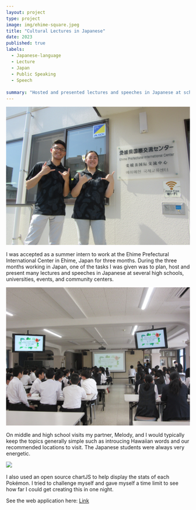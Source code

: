 ```yaml
---
layout: project
type: project
image: img/ehime-square.jpeg
title: "Cultural Lectures in Japanese"
date: 2023
published: true
labels:
  - Japanese-language
  - Lecture
  - Japan
  - Public Speaking
  - Speech

summary: "Hosted and presented lectures and speeches in Japanese at schools and events in Ehime, Japan"
---
```

<div class="text-center p-4">
  <img width="800px" class="img-thumbnail" src="../img/EPIC.jpeg">
</div>

I was accepted as a summer intern to work at the Ehime Prefectural International Center in Ehime, Japan for three months. During the three months working in Japan, one of the tasks I was given was to plan, host and present many lectures and speeches in Japanese at several high schools, universities, events, and community centers.

<div class="text-center p-4">
  <img width="800px" class="img-thumbnail" src="../img/hajime.jpeg">
</div>

On middle and high school visits my partner, Melody, and I would typically keep the topics generally simple such as introucing Hawaiian words and our recommended locations to visit. The Japanese students were always very energetic.

<div class="text-center p-4">
  <img width="800px" class="img-thumbnail" src="../img/uwajima_hawaii.png">
</div>

I also used an open source chartJS to help display the stats of each Pokémon. I tried to challenge myself and gave myself a time limit to see how far I could get creating this in one night.

See the web application here: [Link](https://marques-pokedex.netlify.app/)


